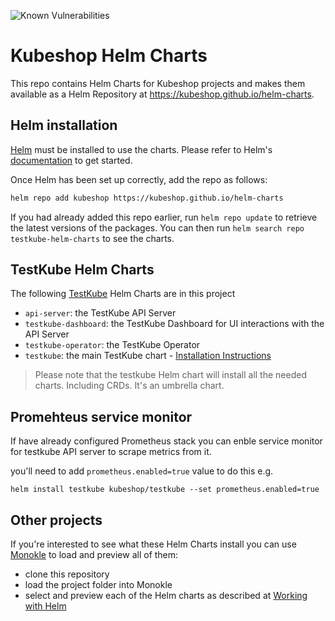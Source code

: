 ![Known Vulnerabilities](https://snyk.io/test/github/kubeshop/helm-charts/badge.svg)

# Kubeshop Helm Charts

This repo contains Helm Charts for Kubeshop projects and makes them available as a 
Helm Repository at https://kubeshop.github.io/helm-charts.

## Helm installation

[Helm](https://helm.sh) must be installed to use the charts.  Please refer to
Helm's [documentation](https://helm.sh/docs) to get started.

Once Helm has been set up correctly, add the repo as follows:

```sh
helm repo add kubeshop https://kubeshop.github.io/helm-charts
```

If you had already added this repo earlier, run `helm repo update` to retrieve
the latest versions of the packages.  You can then run `helm search repo
testkube-helm-charts` to see the charts.

## TestKube Helm Charts

The following [TestKube](https://github.com/kubeshop/testkube/) Helm Charts are in this project
 
- `api-server`: the TestKube API Server
- `testkube-dashboard`: the TestKube Dashboard for UI interactions with the API Server
- `testkube-operator`: the TestKube Operator
- `testkube`: the main TestKube chart - [Installation Instructions](https://kubeshop.github.io/testkube/installing/#manual-testkube-helm-charts-installation)

> Please note that the testkube Helm chart will install all the needed charts. Including CRDs. It's an umbrella chart.

## Promehteus service monitor 

If have already configured Prometheus stack you can enble service monitor 
for testkube API server to scrape metrics from it. 

you'll need to add `prometheus.enabled=true` value to do this e.g. 

```
helm install testkube kubeshop/testkube --set prometheus.enabled=true
```

## Other projects

If you're interested to see what these Helm Charts install you can use [Monokle](https://github.com/kubeshop/monokle) to 
load and preview all of them:
- clone this repository 
- load the project folder into Monokle
- select and preview each of the Helm charts as described at [Working with Helm](https://kubeshop.github.io/monokle/helm/)

